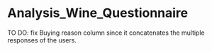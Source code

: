 # Analysis_Wine_Questionnaire

TO DO: fix Buying reason column since it concatenates the multiple responses of the users.

